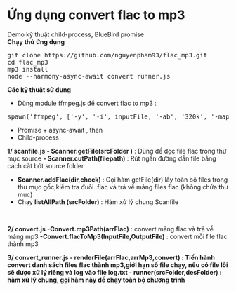 # Ứng dụng convert flac to mp3

Demo kỹ thuật child-process, BlueBird promise</br>
<strong>Chạy thử ứng dụng</strong></br>
<pre>
git clone https://github.com/nguyenpham93/flac_mp3.git
cd flac_mp3
mp3 install
node --harmony-async-await convert_runner.js
</pre>
<strong>Các kỹ thuật sử dụng</strong>
- Dùng module ffmpeg.js để convert flac to mp3 : 
<pre>spawn('ffmpeg', ['-y', '-i', inputFile, '-ab', '320k', '-map_metadata', '0', '-id3v2_version', '3', outputFile]);</pre>
- Promise + async-await , then
- Child-process

<strong>1/ scanfile.js</strong>
<strong>- Scanner.getFile(srcFolder )</strong> : Dùng để đọc file flac trong thư mục source
<strong>- Scanner.cutPath(filepath)</strong> : Rút ngắn đường dẫn file bằng cách cắt bớt source folder 
- <strong>Scanner.addFlac(dir,check) </strong>: Gọi hàm getFile(dir) lấy toàn bộ files trong thư mục gốc,kiểm tra đuôi .flac và trả về mảng files flac (không chứa thư mục)
- Chạy <strong>listAllPath (srcFolder) </strong>: Hàm xử lý chung Scanfile
<br>

<strong>2/ convert.js</strong>
<strong>-Convert.mp3Path(arrFlac)</strong> : convert mảng flac và trả về mảng mp3 
<strong>-Convert.flacToMp3(InputFile,OutputFile)</strong> : convert mỗi file flac thành mp3

<strong>3/ convert_runner.js </strong>
<strong>- renderFile(arrFlac,arrMp3,convert)<strong> : Tiến hành convert danh sách files flac thành mp3,giới hạn số file chạy, nếu có file lỗi sẽ được xử lý riêng và log vào file log.txt
<strong>- runner(srcFolder,desFolder) </strong>: hàm xử lý chung, gọi hàm này để chạy toàn bộ chương trình
